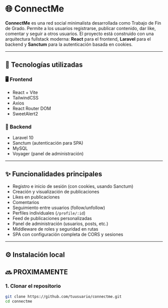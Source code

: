 # 🌐 ConnectMe

**ConnectMe** es una red social minimalista desarrollada como Trabajo de Fin de Grado. Permite a los usuarios registrarse, publicar contenido, dar like, comentar y seguir a otros usuarios. El proyecto está construido con una arquitectura fullstack moderna: **React** para el frontend, **Laravel** para el backend y **Sanctum** para la autenticación basada en cookies.

---

## 🚀 Tecnologías utilizadas

### 🖥️ Frontend
- React + Vite
- TailwindCSS
- Axios
- React Router DOM
- SweetAlert2

### 🔧 Backend
- Laravel 10
- Sanctum (autenticación para SPA)
- MySQL
- Voyager (panel de administración)

---

## ✨ Funcionalidades principales

- Registro e inicio de sesión (con cookies, usando Sanctum)
- Creación y visualización de publicaciones
- Likes en publicaciones
- Comentarios
- Seguimiento entre usuarios (follow/unfollow)
- Perfiles individuales (`/profile/:id`)
- Feed de publicaciones personalizadas
- Panel de administración (usuarios, posts, etc.)
- Middleware de roles y seguridad en rutas
- SPA con configuración completa de CORS y sesiones

---

## ⚙️ Instalación local

## 🔜 PROXIMAMENTE

### 1. Clonar el repositorio

```bash
git clone https://github.com/tuusuario/connectme.git
cd connectme
